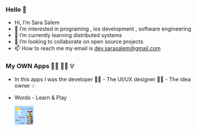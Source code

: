 ### Hello 👋

- Hi, I’m Sara Salem
- 👀 I’m interested in programing , ios development , software engineering
- 🌱 I’m currently learning distributed systems
- 💞️ I’m looking to collaborate on open source projects
- 📫 How to reach me my email is dev.sarasalem@gmail.com

### My OWN Apps 👩‍💻 👩‍🎨 💡

- In this apps I was the developer 👩‍💻 - The UI/UX designer 👩‍🎨 - The idea owner 💡
- Words - Learn & Play

  [<img alt="alt_text" width="50" height="50" src="https://github.com/SaraESalem/SaraESalem/blob/main/ios-marketing.png" />](https://apps.apple.com/us/app/id1615416161?platform=iphone)


<!---
SaraESalem/SaraESalem is a ✨ special ✨ repository because its `README.md` (this file) appears on your GitHub profile.
You can click the Preview link to take a look at your changes.
--->
